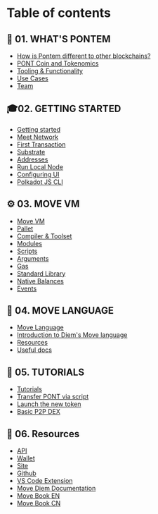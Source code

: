 # Table of contents

## 📌 01. WHAT'S PONTEM
* [How is Pontem different to other blockchains?](./pontem/how_pontem_different.md)
* [PONT Coin and Tokenomics](./pontem/pont_coin_tokenomics.md)
* [Tooling & Functionality](./pontem/tooling.md)
* [Use Cases](./pontem/use_cases.md)
* [Team](./pontem/team.md)

## 🎓02. GETTING STARTED
* [Getting started]()
* [Meet Network]()
* [First Transaction]()
* [Substrate](./getting_started/substrate.md)
* [Addresses]()
* [Run Local Node]()
* [Configuring UI]()
* [Polkadot JS CLI]()

## ⚙️ 03. MOVE VM
* [Move VM](./move_vm/README.md)
* [Pallet](./move_vm/pallet.md)
* [Compiler & Toolset](./move_vm/compiler_&_toolset.md)
* [Modules](./move_vm/modules.md)
* [Scripts](./move_vm/scripts.md)
* [Arguments](./move_vm/arguments.md)
* [Gas](./move_vm/gas.md)
* [Standard Library](./move_vm/stdlib.md)
* [Native Balances](./move_vm/native_balances.md)
* [Events]()

## 📘 04. MOVE LANGUAGE
* [Move Language](./lang/README.md)
* [Introduction to Diem's Move language]()
* [Resources](./lang/resources.md)
* [Useful docs]()

## 🔧 05. TUTORIALS
* [Tutorials]()
* [Transfer PONT via script]()
* [Launch the new token]()
* [Basic P2P DEX]()

## 🔗 06. Resources
* [API]()
* [Wallet]()
* [Site](https://pontem.network)
* [Github](https://github.com/pontem-network)
* [VS Code Extension](https://marketplace.visualstudio.com/items?itemName=PontemNetwork.move-language)
* [Move Diem Documentation](https://developers.diem.com/main/docs/move-introduction)
* [Move Book EN](https://move-book.com)
* [Move Book CN](https://move-book.com/cn/)
